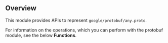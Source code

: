 ## Overview

This module provides APIs to represent `google/protobuf/any.proto`.

For information on the operations, which you can perform with the protobuf module, see the below **Functions**.
